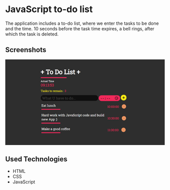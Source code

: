 # JavaScript to-do list

The application includes a to-do list, where we enter the tasks to be done and the time. 10 seconds before the task time expires, a bell rings, after which the task is deleted.

## Screenshots

![App Screenshot](https://github.com/GregMalczynski/to-do-list/blob/master/screen-shots/screen-1.jpg?raw=true)

## Used Technologies

- HTML
- CSS
- JavaScript